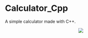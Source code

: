 # Calculator_Cpp
A simple calculator made with C++.
<p align="center">
  <img src="https://forthebadge.com/images/badges/made-with-c-plus-plus.svg" />
<br><br></p>

